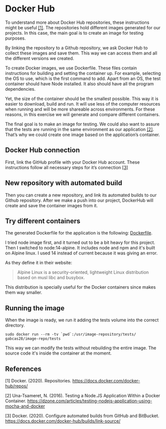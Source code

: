 # Docker Hub

To understand more about Docker Hub repositories, these instructions might be useful [[1]](#references). The repositories hold different images generated for our projects. In this case, the main goal is to create an image for testing purposes.

By linking the repository to a Github repository, we ask Docker Hub to collect these images and save them. This way we can access them and all the different versions we created.

To create Docker images, we use Dockerfile. These files contain instructions for building and setting the container up. For example, selecting the OS to use, which is the first command to add. Apart from an OS, the test container should have Node installed. It also should have all the program dependencies.

Yet, the size of the container should be the smallest possible. This way it is easier to download, build and run. It will use less of the computer resources when running and will be more shareable across environments. For these reasons, in this exercise we will generate and compare different containers.

The final goal is to make an image for testing. We could also want to assure that the tests are running in the same environment as our application [[2]](#references). That’s why we could create one image based on the application’s container. 

## Docker Hub connection

First, link the GitHub profile with your Docker Hub account. These instructions follow all necessary steps for it’s connection [[3]](#references)

## New repository with automated build

Then you can create a new repository, and link its automated builds to our Github repository. After we make a push into our project, DockerHub will create and save the container images from it.

## Try different containers

The generated Dockerfile for the application is the following: [Dockerfile](../Dockerfile).

I tried node image first, and it turned out to be a bit heavy for this project. Then I switched to node:14-alpine. It includes node and npm and it's built on Alpine linux. I used 14 instead of current because it was giving an error.

As they define it in their website:

>Alpine Linux is a security-oriented, lightweight Linux distribution based on musl libc and busybox.

This distribution is specially useful for the Docker containers since makes them way smaller.

## Running the image

When the image is ready, we run it adding the tests volume into the correct directory.

    sudo docker run --rm -tv `pwd`:/usr/image-repository/tests/  gabcas28/image-repo/tests

This way we can modify the tests without rebuilding the entire image. The source code it's inside the container at the moment.

## References

[1] Docker. (2020). Repositories. https://docs.docker.com/docker-hub/repos/

[2] Una-Tsameret, N. (2016). Testing a Node.JS Application Within a Docker Container. https://dzone.com/articles/testing-nodejs-application-using-mocha-and-docker

[3] Docker. (2020). Configure automated builds from GitHub and BitBucket. https://docs.docker.com/docker-hub/builds/link-source/
